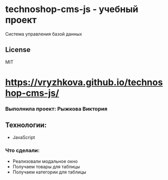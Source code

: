 # technoshop-cms-js - учебный проект

Система управления базой данных

## License

MIT

# https://vryzhkova.github.io/technoshop-cms-js/

### Выполнила проект: Рыжкова Виктория

## Технологии:

- JavaScript

### Что сделали:

- Реализовали модальное окно
- Получаем товары для таблицы
- Получаем категории для таблицы
